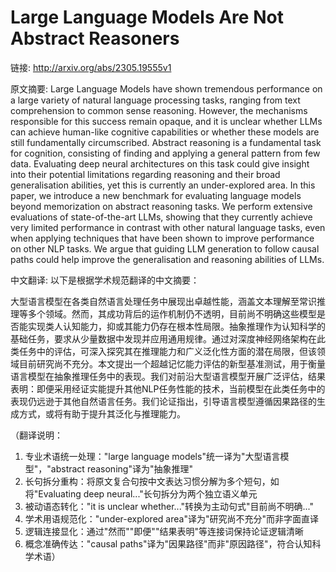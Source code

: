 # Large Language Models Are Not Abstract Reasoners

链接: http://arxiv.org/abs/2305.19555v1

原文摘要:
Large Language Models have shown tremendous performance on a large variety of
natural language processing tasks, ranging from text comprehension to common
sense reasoning. However, the mechanisms responsible for this success remain
opaque, and it is unclear whether LLMs can achieve human-like cognitive
capabilities or whether these models are still fundamentally circumscribed.
Abstract reasoning is a fundamental task for cognition, consisting of finding
and applying a general pattern from few data. Evaluating deep neural
architectures on this task could give insight into their potential limitations
regarding reasoning and their broad generalisation abilities, yet this is
currently an under-explored area. In this paper, we introduce a new benchmark
for evaluating language models beyond memorization on abstract reasoning tasks.
We perform extensive evaluations of state-of-the-art LLMs, showing that they
currently achieve very limited performance in contrast with other natural
language tasks, even when applying techniques that have been shown to improve
performance on other NLP tasks. We argue that guiding LLM generation to follow
causal paths could help improve the generalisation and reasoning abilities of
LLMs.

中文翻译:
以下是根据学术规范翻译的中文摘要：

大型语言模型在各类自然语言处理任务中展现出卓越性能，涵盖文本理解至常识推理等多个领域。然而，其成功背后的运作机制仍不透明，目前尚不明确这些模型是否能实现类人认知能力，抑或其能力仍存在根本性局限。抽象推理作为认知科学的基础任务，要求从少量数据中发现并应用通用规律。通过对深度神经网络架构在此类任务中的评估，可深入探究其在推理能力和广义泛化性方面的潜在局限，但该领域目前研究尚不充分。本文提出一个超越记忆能力评估的新型基准测试，用于衡量语言模型在抽象推理任务中的表现。我们对前沿大型语言模型开展广泛评估，结果表明：即便采用经证实能提升其他NLP任务性能的技术，当前模型在此类任务中的表现仍远逊于其他自然语言任务。我们论证指出，引导语言模型遵循因果路径的生成方式，或将有助于提升其泛化与推理能力。

（翻译说明：
1. 专业术语统一处理："large language models"统一译为"大型语言模型"，"abstract reasoning"译为"抽象推理"
2. 长句拆分重构：将原文复合句按中文表达习惯分解为多个短句，如将"Evaluating deep neural..."长句拆分为两个独立语义单元
3. 被动语态转化："it is unclear whether..."转换为主动句式"目前尚不明确..."
4. 学术用语规范化："under-explored area"译为"研究尚不充分"而非字面直译
5. 逻辑连接显化：通过"然而""即便""结果表明"等连接词保持论证逻辑清晰
6. 概念准确传达："causal paths"译为"因果路径"而非"原因路径"，符合认知科学术语）
